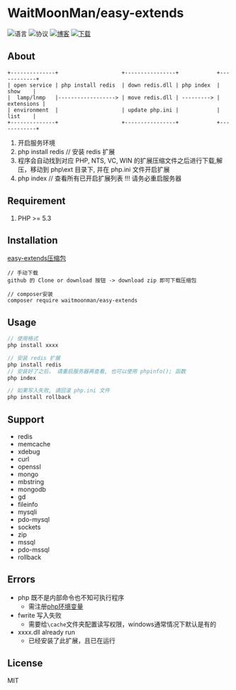 # WaitMoonMan/easy-extends
![语言](https://img.shields.io/badge/language-php-green.svg)
![协议](https://img.shields.io/badge/license-MIT-008800.svg)
[![博客](https://img.shields.io/badge/blog-@waitmoonman-blue.svg)](https://waitmoonman.github.io/)
[![下载](https://img.shields.io/badge/download-link-0000aa.svg)](https://github.com/waitmoonman/easy-extends/archive/master.zip)
## About
```
+--------------+                    +----------------+            +------------+
| open service | php install redis  | down redis.dll | php index  |    show    |
|  lamp/lnmp   |------------------> | move redis.dll | ---------> | extensions |
| environment  |                    | update php.ini |            |    list    |
+--------------+                    +----------------+            +------------+
```
1. 开启服务环境
2. php install redis  // 安装 redis 扩展
3. 程序会自动找到对应 PHP, NTS, VC, WIN 的扩展压缩文件之后进行下载,解压，移动到 php\ext 目录下, 并在 php.ini 文件开启扩展
4. php index          // 查看所有已开启扩展列表 !!! 请务必重启服务器

## Requirement
1. PHP >= 5.3

## Installation
[easy-extends压缩包](https://github.com/waitmoonman/easy-extends/archive/master.zip)
```shell
// 手动下载
github 的 Clone or download 按钮 -> download zip 即可下载压缩包

// composer安装
composer require waitmoonman/easy-extends
```
## Usage
```php
// 使用格式
php install xxxx

// 安装 redis 扩展
php install redis
// 安装好了之后， 请重启服务器再查看, 也可以使用 phpinfo(); 函数
php index

// 如果写入失败, 请回滚 php.ini 文件
php install rollback
```    
## Support
* redis
* memcache
* xdebug
* curl
* openssl
* mongo
* mbstring
* mongodb
* gd
* fileinfo
* mysqli
* pdo-mysql
* sockets
* zip
* mssql
* pdo-mssql
* rollback
## Errors
* php 既不是内部命令也不知可执行程序
    * 需注册[php环境变量](http://blog.shiguopeng.cn/article/10201.html)
* fwrite 写入失败
    * 需要给`\cache`文件夹配置读写权限，windows通常情况下默认是有的
* xxxx.dll already run
    * 已经安装了此扩展，且已在运行
## License
MIT